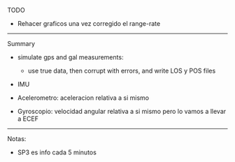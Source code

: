 TODO
- Rehacer graficos una vez corregido el range-rate



---
Summary

- simulate gps and gal measurements:
  - use true data, then corrupt with errors, and write LOS y POS files


- IMU
 - Acelerometro: aceleracion relativa a si mismo
 - Gyroscopio: velocidad angular relativa a si mismo pero lo vamos a llevar a ECEF

 ---

 Notas:
 - SP3 es info cada 5 minutos